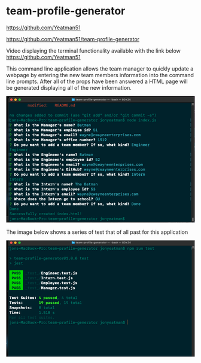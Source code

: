 # team-profile-generator

https://github.com/Yeatman51

https://github.com/Yeatman51/team-profile-generator

Video displaying the terminal functionality available with the link below
https://github.com/Yeatman51

This command line application allows the team manager to quickly update a webpage by entering the new team members information into the command line prompts. After all of the props have been answered a HTML page will be generated displaying all of the new information.

![command-line-prompt.png](img/command-line-prompt.png)

The image below shows a series of test that of all past for this application

![command-line-test.png](img/command-line-test.png)